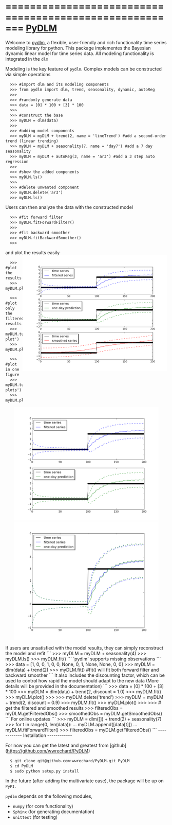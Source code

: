 =======================================================
[PyDLM](https://github.com/wwrechard/PyDLM)
=======================================================

Welcome to [pydlm](https://github.com/wwrechard/PyDLM), a flexible, user-friendly and rich functionality time series modeling library for python. This package implementes the Bayesian dynamic linear model for time series data. All modeling functionality is integrated in the `dlm`

Modeling is the key feature of `pydlm`. Complex models can be constructed via simple operations
```
  >>> #import dlm and its modeling components
  >>> from pydlm import dlm, trend, seasonality, dynamic, autoReg
  >>>
  >>> #randomly generate data
  >>> data = [0] * 100 + [3] * 100
  >>>
  >>> #construct the base
  >>> myDLM = dlm(data)  
  >>>
  >>> #adding model components
  >>> myDLM = myDLM + trend(2, name = 'lineTrend') #add a second-order trend (linear trending)
  >>> myDLM = myDLM + seasonality(7, name = 'day7') #add a 7 day seasonality
  >>> myDLM = myDLM + autoReg(3, name = 'ar3') #add a 3 step auto regression
  >>>
  >>> #show the added components
  >>> myDLM.ls()
  >>>
  >>> #delete unwanted component
  >>> myDLM.delete('ar3')
  >>> myDLM.ls()
```
Users can then analyze the data with the constructed model
```
  >>> #fit forward filter
  >>> myDLM.fitForwardFilter()
  >>>
  >>> #fit backward smoother
  >>> myDLM.fitBackwardSmoother()
  >>>
```

and plot the results easily
<img align="right" src="/doc/source/img/readmePlot1.png" width="450"/>
```
  >>> #plot the results
  >>> myDLM.plot()
```
```
  >>> #plot only the filtered results
  >>> myDLM.turnOff('smoothed plot')
  >>> myDLM.plot()
```
```
  >>> #plot in one figure
  >>> myDLM.turnOff('multiple plots')
  >>> myDLM.plot()
```
<p align="center">
<img src="/doc/source/img/readmePlot2.png" width="450"/>
<img src="/doc/source/img/readmePlot3.png" width="450"/>
</p>
If users are unsatisfied with the model results, they can simply reconstruct the model and refit
```
  >>> myDLM = myDLM + seasonality(4)
  >>> myDLM.ls()
  >>> myDLM.fit()
```
`pydlm` supports missing observations
```
  >>> data = [1, 0, 0, 1, 0, 0, None, 0, 1, None, None, 0, 0]
  >>> myDLM = dlm(data) + trend(2)
  >>> myDLM.fit() #fit() will fit both forward filter and backward smoother
```
It also includes the discounting factor, which can be used to control how rapid the model should adapt to the new data (More details will be provided in the documentation)
```
  >>> data = [0] * 100 + [3] * 100
  >>> myDLM = dlm(data) + trend(2, discount = 1.0)
  >>> myDLM.fit()
  >>> myDLM.plot()
  >>>
  >>> myDLM.delete('trend')
  >>> myDLM = myDLM + trend(2, discount = 0.9)
  >>> myDLM.fit()
  >>> myDLM.plot()
  >>>
  >>> # get the filtered and smoothed results
  >>> filteredObs = myDLM.getFilteredObs()
  >>> smoothedObs = myDLM.getSmoothedObs()
```
For online updates
```
  >>> myDLM = dlm([]) + trend(2) + seasonality(7)
  >>> for t in range(0, len(data)):
  ...     myDLM.append([data[t]])
  ...     myDLM.fitForwardFilter()
  >>> filteredObs = myDLM.getFilteredObs()
```  
------------
Installation
------------

For now you can get the latest and greatest from [github]
(https://github.com/wwrechard/PyDLM)

      $ git clone git@github.com:wwrechard/PyDLM.git PyDLM
      $ cd PyDLM
      $ sudo python setup.py install

In the future (after adding the multivariate case), the package will
be up on `PyPI`. 

`pydlm` depends on the following modules,

* `numpy`     (for core functionality)
* `Sphinx`    (for generating documentation)
* `unittest`  (for testing)
